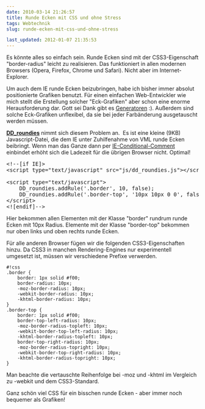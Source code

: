 ```yaml
---
date: 2010-03-14 21:26:57
title: Runde Ecken mit CSS und ohne Stress
tags: Webtechnik
slug: runde-ecken-mit-css-und-ohne-stress

last_updated: 2012-01-07 21:35:53
---
```


Es könnte alles so einfach sein. Runde Ecken sind mit der CSS3-Eigenschaft "border-radius" leicht zu realisieren. Das funktioniert in allen modernen Browsers (Opera, Firefox, Chrome und Safari). Nicht aber im Internet-Explorer.

Um auch dem IE runde Ecken beizubringen, habe ich bisher immer absolut positionierte Grafiken benutzt. Für einen einfachen Web-Entwickler wie mich stellt die Erstellung solcher "Eck-Grafiken" aber schon eine enorme Herausforderung dar. Gott sei Dank gibt es <a href="http://www.generateit.net/rounded-corner/">Generatoren</a> :). Außerdem sind solche Eck-Grafiken unflexibel, da sie bei jeder Farbänderung ausgetauscht werden müssen.

<a href="http://www.dillerdesign.com/experiment/DD_roundies/#lacking"><strong>DD_roundies</strong></a> nimmt sich diesem Problem an.  Es ist eine kleine (9KB) Javascript-Datei, die dem IE unter Zuhilfenahme von VML runde Ecken beibringt. Wenn man das Ganze dann per <a href="http://de.wikipedia.org/wiki/Conditional_Comments">IE-Conditional-Comment</a> einbindet erhöht sich die Ladezeit für die übrigen Browser nicht. Optimal!
<pre>&lt;!--[if IE]&gt;
&lt;script type="text/javascript" src="js/dd_roundies.js"&gt;&lt;/script&gt;

&lt;script type="text/javascript"&gt;
    DD_roundies.addRule('.border', 10, false);
    DD_roundies.addRule('.border-top', '10px 10px 0 0', false);
&lt;/script&gt;
&lt;![endif]--&gt;</pre>
Hier bekommen allen Elementen mit der Klasse "border" rundrum runde Ecken mit 10px Radius. Elemente mit der Klasse "border-top" bekommen nur oben links und oben rechts runde Ecken.

Für alle anderen Browser fügen wir die folgenden CSS3-Eigenschaften hinzu. Da CSS3 in manchen Rendering-Engines nur experimentell umgesetzt ist, müssen wir verschiedene Prefixe verwerden.

    #!css
    .border {
        border: 1px solid #f00;
        border-radius: 10px;
        -moz-border-radius: 10px;
        -webkit-border-radius: 10px;
        -khtml-border-radius: 10px;
    }
    .border-top {
        border: 1px solid #f00;
        border-top-left-radius: 10px;
        -moz-border-radius-topleft: 10px;
        -webkit-border-top-left-radius: 10px;
        -khtml-border-radius-topleft: 10px;
        border-top-right-radius: 10px;
        -moz-border-radius-topright: 10px;
        -webkit-border-top-right-radius: 10px;
        -khtml-border-radius-topright: 10px;
    }

Man beachte die vertauschte Reihenfolge bei -moz und -khtml im Vergleich zu -webkit und dem CSS3-Standard.

Ganz schön viel CSS für ein bisschen runde Ecken - aber immer noch bequemer als Grafiken!